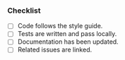 ### Checklist
- [ ] Code follows the style guide.
- [ ] Tests are written and pass locally.
- [ ] Documentation has been updated.
- [ ] Related issues are linked.
